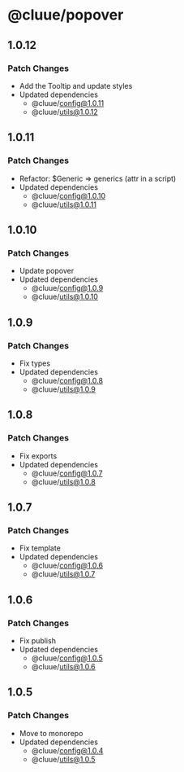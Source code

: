 # @cluue/popover

## 1.0.12

### Patch Changes

- Add the Tooltip and update styles
- Updated dependencies
  - @cluue/config@1.0.11
  - @cluue/utils@1.0.12

## 1.0.11

### Patch Changes

- Refactor: $Generic => generics (attr in a script)
- Updated dependencies
  - @cluue/config@1.0.10
  - @cluue/utils@1.0.11

## 1.0.10

### Patch Changes

- Update popover
- Updated dependencies
  - @cluue/config@1.0.9
  - @cluue/utils@1.0.10

## 1.0.9

### Patch Changes

- Fix types
- Updated dependencies
  - @cluue/config@1.0.8
  - @cluue/utils@1.0.9

## 1.0.8

### Patch Changes

- Fix exports
- Updated dependencies
  - @cluue/config@1.0.7
  - @cluue/utils@1.0.8

## 1.0.7

### Patch Changes

- Fix template
- Updated dependencies
  - @cluue/config@1.0.6
  - @cluue/utils@1.0.7

## 1.0.6

### Patch Changes

- Fix publish
- Updated dependencies
  - @cluue/config@1.0.5
  - @cluue/utils@1.0.6

## 1.0.5

### Patch Changes

- Move to monorepo
- Updated dependencies
  - @cluue/config@1.0.4
  - @cluue/utils@1.0.5
